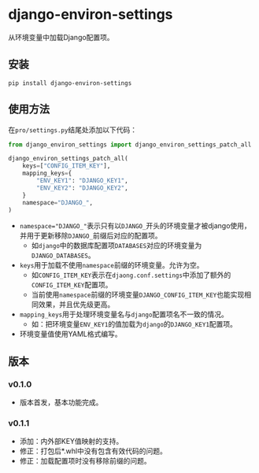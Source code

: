 # django-environ-settings

从环境变量中加载Django配置项。

## 安装

```shell
pip install django-environ-settings
```

## 使用方法

在`pro/settings.py`结尾处添加以下代码：

```python
from django_environ_settings import django_environ_settings_patch_all

django_environ_settings_patch_all(
    keys=["CONFIG_ITEM_KEY"],
    mapping_keys={
        "ENV_KEY1": "DJANGO_KEY1",
        "ENV_KEY2": "DJANGO_KEY2",
    }
    namespace="DJANGO_",
)
```

- `namespace="DJANGO_"`表示只有以`DJANGO_`开头的环境变量才被django使用，并用于更新移除`DJANGO_`前缀后对应的配置项。
    - 如`django`中的数据库配置项`DATABASES`对应的环境变量为`DJANGO_DATABASES`。
- `keys`用于加载不使用`namespace`前缀的环境变量。允许为空。
    - 如`CONFIG_ITEM_KEY`表示在`djaong.conf.settings`中添加了额外的`CONFIG_ITEM_KEY`配置项。
    - 当前使用`namespace`前缀的环境变量`DJANGO_CONFIG_ITEM_KEY`也能实现相同效果，并且优先级更高。
- `mapping_keys`用于处理环境变量名与`django`配置项名不一致的情况。
    - 如：把环境变量`ENV_KEY1`的值加载为`django`的`DJANGO_KEY1`配置项。
- 环境变量值使用YAML格式编写。

## 版本

### v0.1.0

- 版本首发，基本功能完成。

### v0.1.1

- 添加：内外部KEY值映射的支持。
- 修正：打包后*.whl中没有包含有效代码的问题。
- 修正：加载配置项时没有移除前缀的问题。
